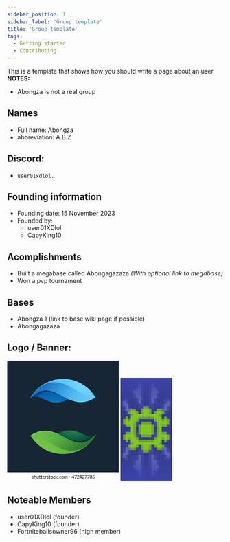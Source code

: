 ```yaml
---
sidebar_position: 1
sidebar_label: 'Group template'
title: 'Group template'
tags:
  - Getting started
  - Contributing
---
```


This is a template that shows how you should write a page about an user
**NOTES:**
* Abongza is not a real group

## Names
* Full name: Abongza
* abbreviation: A.B.Z

## Discord:
* `user01xdlol.`

## Founding information
* Founding date: 15 November 2023
* Founded by: 
  * user01XDlol
  * CapyKing10

## Acomplishments
- Built a megabase called Abongagazaza *(With optional link to megabase)*
- Won a pvp tournament

## Bases
- Abongza 1 (link to base wiki page if possible)
- Abongagazaza

## Logo / Banner:
![logo](../../static/img/groups/Abongza%20(example)/logo.png)
![banner](../../static/img/groups/Abongza%20(example)/banner.png)

## Noteable Members
- user01XDlol (founder)
- CapyKing10 (founder)
- Fortniteballsowner96 (high member)